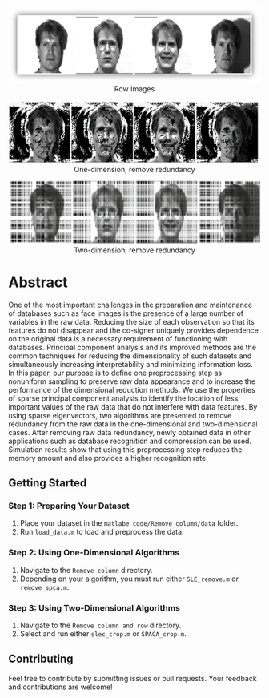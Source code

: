 <p align="center">
  <img src="Images/Row.png" > <br>
  Row Images
</p>
<p align="center">
  <img src="Images/1D.png"> <br>
  One-dimension, remove redundancy 
</p>
<p align="center">
  <img src="Images/2D.png" > <br>
  Two-dimension, remove redundancy
</p>



# Abstract 
One of the most important challenges in the preparation and maintenance of databases such as face images is the presence of a large number of variables in the raw data. Reducing the size of each observation so that its features do not disappear and the co-signer uniquely provides dependence on the original data is a necessary requirement of functioning with databases. Principal component analysis and its improved methods are the common techniques for reducing the dimensionality of such datasets and simultaneously increasing interpretability and minimizing information loss. In this paper, our purpose is to define one preprocessing step as nonuniform sampling to preserve raw data appearance and to increase the performance of the dimensional reduction methods. We use the properties of sparse principal component analysis to identify the location of less important values of the raw data that do not interfere with data features. By using sparse eigenvectors, two algorithms are presented to remove redundancy from the raw data in the one-dimensional and two-dimensional cases. After removing raw data redundancy, newly obtained data in other applications such as database recognition and compression can be used. Simulation results show that using this preprocessing step reduces the memory amount and also provides a higher recognition rate.


## Getting Started

### Step 1: Preparing Your Dataset
1. Place your dataset in the `matlabe code/Remove column/data` folder.
2. Run `load_data.m` to load and preprocess the data.

### Step 2: Using One-Dimensional Algorithms
1. Navigate to the `Remove column` directory.
2. Depending on your algorithm, you must run either `SLE_remove.m` or `remove_spca.m`.

### Step 3: Using Two-Dimensional Algorithms
1. Navigate to the `Remove column and row` directory.
2. Select and run either `slec_crop.m` or `SPACA_crop.m`.

## Contributing
Feel free to contribute by submitting issues or pull requests. Your feedback and contributions are welcome!
